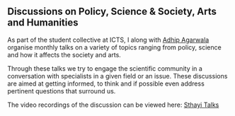 ## Discussions on Policy, Science & Society, Arts and Humanities

As part of the student collective at ICTS, I along with [Adhip Agarwala](https://www.icts.res.in/people/adhip-agarwala) organise monthly talks on a variety of topics ranging from policy, science and how it affects the society and arts.

Through these talks we try to engage the scientific community in a conversation with specialists in a given field or an issue. These discussions are aimed at getting informed, to think and if possible even address pertinent questions that surround us.

The video recordings of the discussion can be viewed here: [Sthayi Talks](https://www.youtube.com/channel/UCDGuCURnEg47eZv5eDgyJng)
